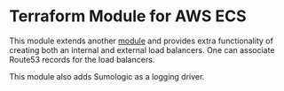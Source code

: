 # Terraform Module for AWS ECS

This module extends another [module](https://github.com/sumitsarkar/terraform-aws-ecs-cluster-multi-instance) and provides extra functionality of creating both an internal and external load balancers. One can associate Route53 records for the load balancers.

This module also adds Sumologic as a logging driver.